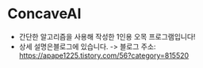 # ConcaveAI

- 간단한 알고리즘을 사용해 작성한 1인용 오목 프로그램입니다!
- 상세 설명은블로그에 있습니다.
-> 블로그 주소: https://apape1225.tistory.com/56?category=815520

